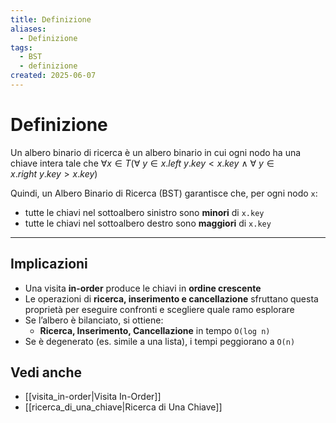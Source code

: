 ```yaml
---
title: Definizione
aliases:
  - Definizione
tags:
  - BST
  - definizione
created: 2025-06-07
---
```

# Definizione
Un albero binario di ricerca è un albero binario in cui ogni nodo ha una chiave intera tale che $\forall x \in T(\forall\ y \in x.left\ y.key<x.key\ \wedge\ \forall\ y \in x.right\ y.key>x.key)$

Quindi, un Albero Binario di Ricerca (BST) garantisce che, per ogni nodo `x`:

- tutte le chiavi nel sottoalbero sinistro sono **minori** di `x.key`
- tutte le chiavi nel sottoalbero destro sono **maggiori** di `x.key`

---
## Implicazioni

- Una visita **in-order** produce le chiavi in **ordine crescente**
- Le operazioni di **ricerca, inserimento e cancellazione** sfruttano questa proprietà per eseguire confronti e scegliere quale ramo esplorare
- Se l’albero è bilanciato, si ottiene:
  - **Ricerca, Inserimento, Cancellazione** in tempo `O(log n)`
- Se è degenerato (es. simile a una lista), i tempi peggiorano a `O(n)`

## Vedi anche

- [[visita_in-order|Visita In-Order]]
- [[ricerca_di_una_chiave|Ricerca di Una Chiave]]